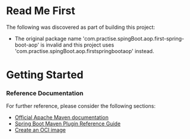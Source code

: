 # Read Me First
The following was discovered as part of building this project:

* The original package name 'com.practise.spingBoot.aop.first-spring-boot-aop' is invalid and this project uses 'com.practise.spingBoot.aop.firstspringbootaop' instead.

# Getting Started

### Reference Documentation
For further reference, please consider the following sections:

* [Official Apache Maven documentation](https://maven.apache.org/guides/index.html)
* [Spring Boot Maven Plugin Reference Guide](https://docs.spring.io/spring-boot/docs/2.5.3/maven-plugin/reference/html/)
* [Create an OCI image](https://docs.spring.io/spring-boot/docs/2.5.3/maven-plugin/reference/html/#build-image)

